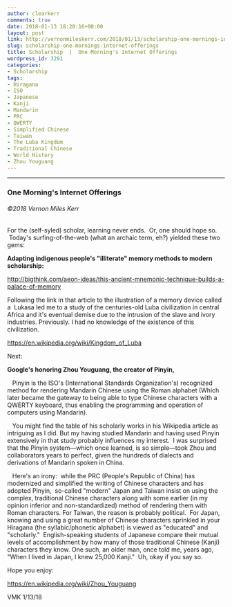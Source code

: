 ```yaml
---
author: clearkerr
comments: true
date: 2018-01-13 18:20:16+00:00
layout: post
link: http://vernonmileskerr.com/2018/01/13/scholarship-one-mornings-internet-offerings/
slug: scholarship-one-mornings-internet-offerings
title: Scholarship  |  One Morning's Internet Offerings
wordpress_id: 3291
categories:
- Scholarship
tags:
- Hiragana
- ISO
- Japanese
- Kanji
- Mandarin
- PRC
- QWERTY
- Simplified Chinese
- Taiwan
- The Luba Kingdom
- Traditional Chinese
- World History
- Zhou Youguang
---
```






* * *





### One Morning's Internet Offerings




###### ©2018 Vernon Miles Kerr


For the (self-syled) scholar, learning never ends.  Or, one should hope so.  Today's surfing-of-the-web (what an archaic term, eh?) yielded these two gems:


**Adapting indigenous people's "illiterate" memory methods to modern scholarship:**







http://bigthink.com/aeon-ideas/this-ancient-mnemonic-technique-builds-a-palace-of-memory







Following the link in that article to the illustration of a memory device called a  Lukasa led me to a study of the centuries-old Luba civilization in central Africa and it's eventual demise due to the intrusion of the slave and ivory industries. Previously. I had no knowledge of the existence of this civilization.




https://en.wikipedia.org/wiki/Kingdom_of_Luba







Next:




**Google's honoring Zhou Youguang, the creator of Pinyin,**




   Pinyin is the ISO's (International Standards Organization's) recognized method for rendering Mandarin Chinese using the Roman alphabet (Which later became the gateway to being able to type Chinese characters with a QWERTY keyboard, thus enabling the programming and operation of computers using Mandarin).




   You might find the table of his scholarly works in his Wikipedia article as intriguing as I did. But my having studied Mandarin and having used Pinyin extensively in that study probably influences my interest.  I was surprised that the Pinyin system—which once learned, is so simple—took Zhou and collaborators years to perfect, given the hundreds of dialects and derivations of Mandarin spoken in China.




   Here's an irony:  while the PRC (People's Republic of China) has modernized and simplified the writing of Chinese characters and has adopted Pinyin,  so-called "modern" Japan and Taiwan insist on using the complex, traditional Chinese characters along with some earlier (in my opinion inferior and non-standardized) method of rendering them with Roman characters. For Taiwan, the reason is probably political.  For Japan, knowing and using a great number of Chinese characters sprinkled in your Hiragana (the syllabic/phonetic alphabet) is viewed as "educated" and "scholarly."  English-speaking students of Japanese compare their mutual levels of accomplishment by how many of those traditional Chinese (Kanji) characters they know. One such, an older man, once told me, years ago, "When I lived in Japan, I knew 25,000 Kanji."  Uh, okay if you say so.







Hope you enjoy:




https://en.wikipedia.org/wiki/Zhou_Youguang







VMK 1/13/18

